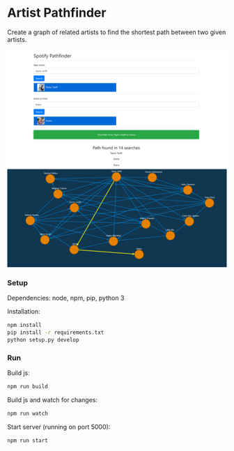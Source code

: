 # Artist Pathfinder
Create a graph of related artists to find the shortest path between two given artists.

![Screenshot](images/Screenshot_1.png)

### Setup

Dependencies: node, npm, pip, python 3

Installation:
```sh
npm install
pip install -r requirements.txt
python setup.py develop
```

### Run

Build js:
```sh
npm run build
```

Build js and watch for changes:
```sh
npm run watch
```

Start server (running on port 5000):
```sh
npm run start
```
